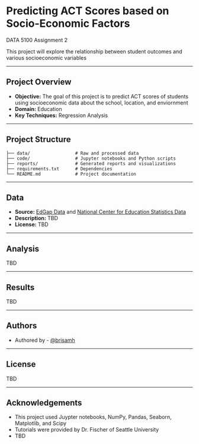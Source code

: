 # Predicting ACT Scores based on Socio-Economic Factors
DATA 5100 Assignment 2

This project will explore the relationship between student outcomes and various socioeconomic variables

---

## Project Overview

- **Objective:** The goal of this project is to predict ACT scores of students using socioeconomic data about the school, location, and enviornment
- **Domain:** Education
- **Key Techniques:** Regression Analysis
---

## Project Structure

```
├── data/                 # Raw and processed data
├── code/                 # Jupyter notebooks and Python scripts
├── reports/              # Generated reports and visualizations
├── requirements.txt      # Dependencies
└── README.md             # Project documentation
```

---

## Data

- **Source:** [EdGap Data]([https://www.ncei.noaa.gov/cdo-web/search?datasetid=GHCND](https://github.com/brian-fischer/DATA-5100/blob/main/EdGap_data.xlsx)) and [National Center for Education Statistics Data]([https://github.com/brisamh/weather/blob/main/data/pdx_rain.csv](https://www.dropbox.com/scl/fi/fkafjk8902sq8ptxh94r2/ccd_sch_029_1617_w_1a_11212017.csv?rlkey=gucrdz5f6e38bezz2y3yalxbw&e=1&dl=0))
- **Description:** TBD
- **License:** TBD
---

## Analysis

TBD

---

## Results

TBD

---

## Authors

- Authored by - [@brisamh](https://github.com/brisamh/brisamh/)

---

## License

TBD

---

## Acknowledgements

- This project used Juypter notebooks, NumPy, Pandas, Seaborn, Matplotlib, and Scipy 
- Tutorials were provided by Dr. Fischer of Seattle University
- TBD
